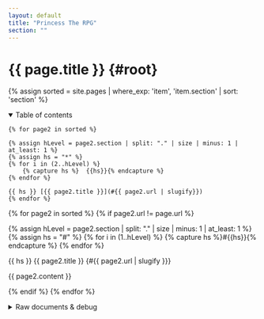 ```yaml
---
layout: default
title: "Princess The RPG"
section: ""
---
```

# {{ page.title }} {#root}
{% assign sorted = site.pages | where_exp: 'item', 'item.section' | sort: 'section' %}

<details open>
	<summary>Table of contents</summary>

	{% for page2 in sorted %}

	{% assign hLevel = page2.section | split: "." | size | minus: 1 | at_least: 1 %}
	{% assign hs = "*" %}
	{% for i in (2..hLevel) %}
		{% capture hs %}  {{hs}}{% endcapture %}
	{% endfor %}

	{{ hs }} [{{ page2.title }}](#{{ page2.url | slugify}})
	{% endfor %}
</details>

{% for page2 in sorted %}
{% if page2.url != page.url %}

{% assign hLevel = page2.section | split: "." | size | minus: 1 | at_least: 1 %}
{% assign hs = "#" %}
{% for i in (1..hLevel) %}
	{% capture hs %}#{{hs}}{% endcapture %}
{% endfor %}

{{ hs }} {{ page2.title }} {#{{ page2.url | slugify }}}

{{ page2.content }}

{% endif %}
{% endfor %}

<details>
	<summary>Raw documents & debug</summary>

	{% for page2 in sorted %}
	* [{{page2.section}}: {{page2.title}}]({{ page2.url }})
	{% endfor %}

</details>
